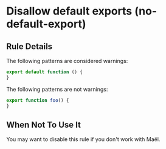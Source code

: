 # Disallow default exports (no-default-export)


## Rule Details

The following patterns are considered warnings:

```js
export default function () {
}
```

The following patterns are not warnings:

```js
export function foo() {
}
```

## When Not To Use It

You may want to disable this rule if you don't work with Maël.
